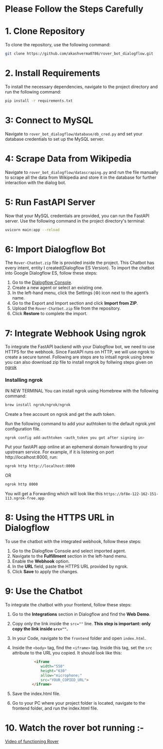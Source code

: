 # Please Follow the Steps Carefully

# 1. Clone Repository

To clone the repository, use the following command:

```bash
git clone https://github.com/akashverma0786/rover_bot_dialogflow.git
```
# 2. Install Requirements

To install the necessary dependencies, navigate to the project directory and run the following command:

```bash
pip install -r requirements.txt
```

# 3: Connect to MySQL

Navigate to `rover_bot_dialogflow/database/db_cred.py` and set your database credentials to set up the MySQL server.

# 4: Scrape Data from Wikipedia

Navigate to `rover_bot_dialogflow/datascraping.py` and run the file manually to scrape all the data from Wikipedia and store it in the database for further interaction with the dialog bot.

# 5: Run FastAPI Server

Now that your MySQL credentials are provided, you can run the FastAPI server. Use the following command in the project directory's terminal:

```bash
uvicorn main:app --reload
```

# 6: Import Dialogflow Bot

The `Rover-Chatbot.zip` file is provided inside the project. This Chatbot has every intent, entity I created(Dialogflow ES Version). To import the chatbot into Google Dialogflow ES, follow these steps:

1. Go to the [Dialogflow Console](https://dialogflow.cloud.google.com/).
2. Create a new agent or select an existing one.
3. In the left-hand menu, click the Settings (⚙️) icon next to the agent’s name.
4. Go to the Export and Import section and click **Import from ZIP**.
5. Upload the `Rover-Chatbot.zip` file from the repository.
6. Click **Restore** to complete the import.

# 7: Integrate Webhook Using ngrok

To integrate the FastAPI backend with your Dialogflow bot, we need to use HTTPS for the webhook. Since FastAPI runs on HTTP, we will use ngrok to create a secure tunnel. Following are steps are to intsall ngrok using brew you can also download zip file to install nngrok by follwing steps given on [ngrok](https://dashboard.ngrok.com/get-started/setup/)

### Installing ngrok
IN NEW TERMINAL
You can install ngrok using Homebrew with the following command:

```bash
brew install ngrok/ngrok/ngrok
```

Create a free account on ngrok and get the auth token.

Run the following command to add your authtoken to the default ngrok.yml configuration file.

```bash
ngrok config add-authtoken <auth_token you got after signing in>
```

Put your fastAPI app online at an ephemeral domain forwarding to your upstream service. For example, if it is listening on port http://localhost:8000, run:

```bash
ngrok http http://localhost:8000
```
OR

```bash
ngrok http 8000
```
You will get a Forwarding which will look like this `https://bf8e-122-162-151-113.ngrok-free.app`

# 8: Using the HTTPS URL in Dialogflow

To use the chatbot with the integrated webhook, follow these steps:

1. Go to the Dialogflow Console and select imported agent.
2. Navigate to the **Fulfillment** section in the left-hand menu.
3. Enable the **Webhook** option.
4. In the **URL** field, paste the HTTPS URL provided by ngrok.
5. Click **Save** to apply the changes.

# 9: Use the Chatbot

To integrate the chatbot with your frontend, follow these steps:

1. Go to the **Integrations** section in Dialogflow and find the **Web Demo**.
2. Copy only the link inside the `src=""` line. **This step is important: only copy the link inside `src=""`.**
3. In your Code, navigate to the `frontend` folder and open `index.html`.
4. Inside the `<body>` tag, find the `<iframe>` tag. Inside this tag, set the `src` attribute to the URL you copied. It should look like this:

   ```html
             <iframe 
                width="550" 
                height="630" 
                allow="microphone;" 
                src="YOUR_COPIED_URL">
            </iframe>
   ```
5. Save the index.html file.
6. Go to your PC where your project folder is located, navigate to the frontend folder, and run the index.html file.

# 10. Watch the rover bot running :-
[Video of functioning Rover](https://drive.google.com/file/d/1zbdUONPrHdaWS87wjawfyBcm1NrwwM5Z/view?usp=sharing)